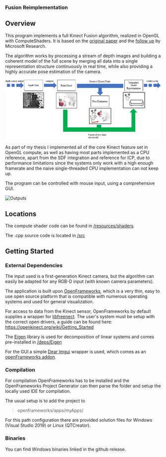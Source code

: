 ### Fusion Reimplementation

## Overview

This program implements a full Kinect Fusion algorithm, realized in OpenGL with ComputeShaders.
It is based on the [original paper](https://www.microsoft.com/en-us/research/wp-content/uploads/2016/02/ismar2011.pdf) and the [follow up](https://www.microsoft.com/en-us/research/wp-content/uploads/2016/02/kinectfusion-uist-comp.pdf) by Microsoft Research.

The algorithm works by processing a stream of depth images and building a coherent model of the full scene by merging all data into a single representation structure continuously in real time, while also providing a highly accurate pose estimation of the camera.

![Algorithm Overview](resources/fusionOverview.png)

As part of my thesis I implemented all of the core Kinect feature set in OpenGL compute, as well as having most parts implemented as a CPU reference, apart from the SDF integration and reference for ICP, due to performance limitations since the systems only work with a high enough framerate and the naive single-threaded CPU implementation can not keep up.

The program can be controlled with mouse input, using a comprehensive GUI.

![Outputs](resources/TSDFvis.png)

## Locations

The compute shader code can be found in [/resources/shaders](/resources/shaders/).

The .cpp source code is located in [/src](/src/)

## Getting Started 

### External Dependencies

The input used is a first-generation Kinect camera, but the algorithm can easily be adapted for any RGB-D input (with known camera parameters).

The application is built upon [OpenFrameworks](https://openframeworks.cc/download/), which is a very thin, easy to use open source platform that is compatible with numerous operating systems and used for general visualization.

For access to data from the Kinect sensor, OpenFrameworks by default supplies a wrapper for [libfreenect](https://github.com/OpenKinect/libfreenect).
The user's system must be setup with the correct open drivers, a guide can be found here: https://openkinect.org/wiki/Getting_Started

The [Eigen]() library is used for decomposition of linear systems and comes pre-installed in [/deps/Eigen](/deps/Eigen/)

For the GUI a simple [Dear Imgui](https://github.com/ocornut/imgui) wrapper is used, which comes as an [openFrameworks addon](https://github.com/jvcleave/ofxImGui).

### Compilation

For compilation OpenFrameworks has to be installed and the OpenFrameworks Project Generator can then parse the folder and setup the locally used IDE for compilation.

The usual setup is to add the project to 
> openframeworks/apps/myApps/

For this path configuration there are provided solution files for Windows (Visual Studio 2019) or Linux (QTCreator).

### Binaries

You can find Windows binaries linked in the github release. 